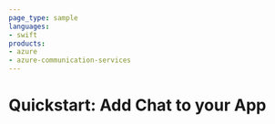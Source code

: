 ```yaml
---
page_type: sample
languages:
- swift
products:
- azure
- azure-communication-services
---
```


# Quickstart: Add Chat to your App
